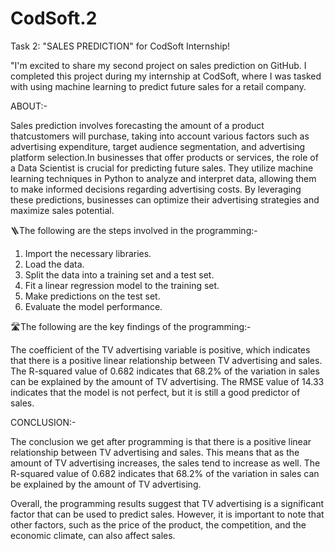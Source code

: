 # CodSoft.2
Task 2: "SALES  PREDICTION" for CodSoft Internship! 

"I'm excited to share my second project on sales prediction on GitHub. I completed this project during my internship at CodSoft, where I was tasked with using machine learning to predict future sales for a retail company.

ABOUT:-

Sales prediction involves forecasting the amount of a product thatcustomers will purchase, taking into account various factors such as advertising expenditure, target audience segmentation, and advertising platform selection.In businesses that offer products or services, the role of a Data Scientist is crucial for predicting future sales. They utilize machine learning techniques in Python to analyze and interpret data, allowing them to make informed decisions regarding advertising costs. By leveraging these predictions, businesses can optimize their advertising strategies and maximize sales potential.

🪜The following are the steps involved in the programming:-

1. Import the necessary libraries.
2. Load the data.
3. Split the data into a training set and a test set.
4. Fit a linear regression model to the training set.
5. Make predictions on the test set.
6. Evaluate the model performance.

🛣️The following are the key findings of the programming:-

 The coefficient of the TV advertising variable is positive, which indicates that there is a positive linear relationship between TV advertising and sales.
 The R-squared value of 0.682 indicates that 68.2% of the variation in sales can be explained by the amount of TV advertising.
 The RMSE value of 14.33 indicates that the model is not perfect, but it is still a good predictor of sales.

CONCLUSION:-

The conclusion we get after programming is that there is a positive linear relationship between TV advertising and sales. This means that as the amount of TV advertising increases, the sales tend to increase as well. The R-squared value of 0.682 indicates that 68.2% of the variation in sales can be explained by the amount of TV advertising.

Overall, the programming results suggest that TV advertising is a significant factor that can be used to predict sales. However, it is important to note that other factors, such as the price of the product, the competition, and the economic climate, can also affect sales.
